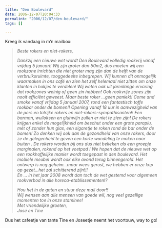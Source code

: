 ```yaml
---
title: "Den Boulevard"
date: 2006-12-07T20:04:33
permalink: "2006/12/07/den-boulevard/"
tags: []

---
```

Kreeg ik vandaag in m’n mailbox:

> _Beste rokers en niet-rokers,_
>
> _Dankzij een nieuwe wet wordt Den Boulevard volledig rookvrij vanaf vrijdag 5 januari! Wij zijn groter dan 50m2, dus moeten wij een rookzone inrichten die niet groter mag zijn dan de helft van de verbruiksruimte, tooggedeelte inbegrepen. Wij kunnen dit onmogelijk waarmaken in ons café en zien het zelf helemaal niet zitten om onze klanten in hokjes te verdelen! Wij weten ook uit jarenlange ervaring dat rookzones weinig of geen zin hebben! Ook rookvrije zones zijn nooit efficiënt geweest. Maar beste roker …geen paniek!! Come and smoke vanaf vrijdag 5 januari 2007, rond een fantastisch toffe rookbar onder de bomen!! Opening vanaf 18 uur in aanwezigheid van de pers en talrijke rokers en niet-rokers-sympathisanten!! Een barman, wulloksen en gluhwijn zullen er niet te zien zijn! De rokers krijgen enkel de mogelijkheid om beschut onder een grote paraplu, mét of zonder hun glas, een sigaretje te roken rond de bar onder de bomen! Zo denken wij ook aan de gezondheid van onze rokers, door ze de gelegenheid te geven een korte wandeling te maken naar buiten . De rokers worden bij ons dus niet bekeken als een groepje marginalen, rokend op het voetpad ! We hopen dat de nieuwe wet op een rookhoffelijke manier wordt toegepast in den boulevard. Het mobiele meubel wordt ook elke avond terug binnengerold. Het ontwerp is nog geheim…maar wees gerust, we hebben er onze kop op gezet…het zal schitterend zijn!!!  
> En … in het jaar 2008 wordt dan toch de wet gestemd voor algemeen rookverbod in alle horeca-etablissementen!?_
>
> _Hou het in de gaten en stuur deze mail door!!  
> Wij wensen aan alle mensen van goede wil, nog veel gezellige momenten toe in onze staminee!  
> Met vriendelijke groeten,  
> José en Tine_

Dus het cafeetje van tante Tine en Joseetje neemt het voortouw, way to go!
